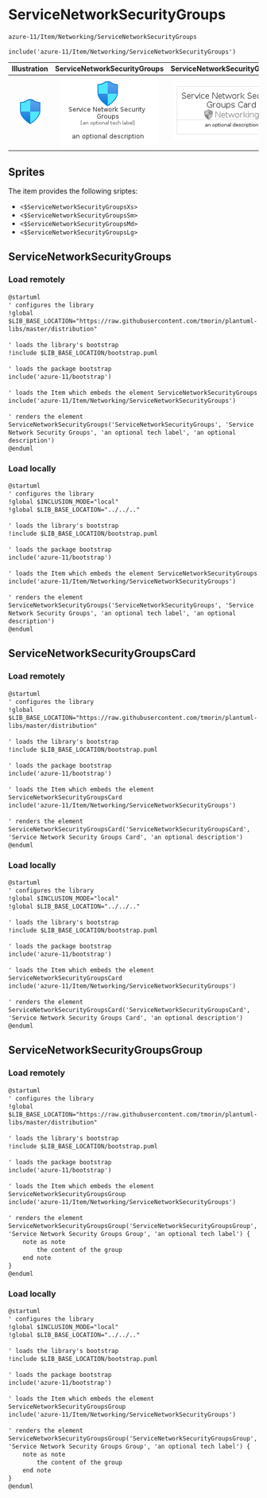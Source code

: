 # ServiceNetworkSecurityGroups


```text
azure-11/Item/Networking/ServiceNetworkSecurityGroups
```

```text
include('azure-11/Item/Networking/ServiceNetworkSecurityGroups')
```



| Illustration | ServiceNetworkSecurityGroups | ServiceNetworkSecurityGroupsCard | ServiceNetworkSecurityGroupsGroup |
| :---: | :---: | :---: | :---: |
| ![illustration for Illustration](../../../azure-11/Item/Networking/ServiceNetworkSecurityGroups.png) | ![illustration for ServiceNetworkSecurityGroups](../../../azure-11/Item/Networking/ServiceNetworkSecurityGroups.Local.png) | ![illustration for ServiceNetworkSecurityGroupsCard](../../../azure-11/Item/Networking/ServiceNetworkSecurityGroupsCard.Local.png) | ![illustration for ServiceNetworkSecurityGroupsGroup](../../../azure-11/Item/Networking/ServiceNetworkSecurityGroupsGroup.Local.png) |



## Sprites
The item provides the following sriptes:

- `<$ServiceNetworkSecurityGroupsXs>`
- `<$ServiceNetworkSecurityGroupsSm>`
- `<$ServiceNetworkSecurityGroupsMd>`
- `<$ServiceNetworkSecurityGroupsLg>`





## ServiceNetworkSecurityGroups

### Load remotely
```plantuml
@startuml
' configures the library
!global $LIB_BASE_LOCATION="https://raw.githubusercontent.com/tmorin/plantuml-libs/master/distribution"

' loads the library's bootstrap
!include $LIB_BASE_LOCATION/bootstrap.puml

' loads the package bootstrap
include('azure-11/bootstrap')

' loads the Item which embeds the element ServiceNetworkSecurityGroups
include('azure-11/Item/Networking/ServiceNetworkSecurityGroups')

' renders the element
ServiceNetworkSecurityGroups('ServiceNetworkSecurityGroups', 'Service Network Security Groups', 'an optional tech label', 'an optional description')
@enduml
```

### Load locally
```plantuml
@startuml
' configures the library
!global $INCLUSION_MODE="local"
!global $LIB_BASE_LOCATION="../../.."

' loads the library's bootstrap
!include $LIB_BASE_LOCATION/bootstrap.puml

' loads the package bootstrap
include('azure-11/bootstrap')

' loads the Item which embeds the element ServiceNetworkSecurityGroups
include('azure-11/Item/Networking/ServiceNetworkSecurityGroups')

' renders the element
ServiceNetworkSecurityGroups('ServiceNetworkSecurityGroups', 'Service Network Security Groups', 'an optional tech label', 'an optional description')
@enduml
```

## ServiceNetworkSecurityGroupsCard

### Load remotely
```plantuml
@startuml
' configures the library
!global $LIB_BASE_LOCATION="https://raw.githubusercontent.com/tmorin/plantuml-libs/master/distribution"

' loads the library's bootstrap
!include $LIB_BASE_LOCATION/bootstrap.puml

' loads the package bootstrap
include('azure-11/bootstrap')

' loads the Item which embeds the element ServiceNetworkSecurityGroupsCard
include('azure-11/Item/Networking/ServiceNetworkSecurityGroups')

' renders the element
ServiceNetworkSecurityGroupsCard('ServiceNetworkSecurityGroupsCard', 'Service Network Security Groups Card', 'an optional description')
@enduml
```

### Load locally
```plantuml
@startuml
' configures the library
!global $INCLUSION_MODE="local"
!global $LIB_BASE_LOCATION="../../.."

' loads the library's bootstrap
!include $LIB_BASE_LOCATION/bootstrap.puml

' loads the package bootstrap
include('azure-11/bootstrap')

' loads the Item which embeds the element ServiceNetworkSecurityGroupsCard
include('azure-11/Item/Networking/ServiceNetworkSecurityGroups')

' renders the element
ServiceNetworkSecurityGroupsCard('ServiceNetworkSecurityGroupsCard', 'Service Network Security Groups Card', 'an optional description')
@enduml
```

## ServiceNetworkSecurityGroupsGroup

### Load remotely
```plantuml
@startuml
' configures the library
!global $LIB_BASE_LOCATION="https://raw.githubusercontent.com/tmorin/plantuml-libs/master/distribution"

' loads the library's bootstrap
!include $LIB_BASE_LOCATION/bootstrap.puml

' loads the package bootstrap
include('azure-11/bootstrap')

' loads the Item which embeds the element ServiceNetworkSecurityGroupsGroup
include('azure-11/Item/Networking/ServiceNetworkSecurityGroups')

' renders the element
ServiceNetworkSecurityGroupsGroup('ServiceNetworkSecurityGroupsGroup', 'Service Network Security Groups Group', 'an optional tech label') {
    note as note
        the content of the group
    end note
}
@enduml
```

### Load locally
```plantuml
@startuml
' configures the library
!global $INCLUSION_MODE="local"
!global $LIB_BASE_LOCATION="../../.."

' loads the library's bootstrap
!include $LIB_BASE_LOCATION/bootstrap.puml

' loads the package bootstrap
include('azure-11/bootstrap')

' loads the Item which embeds the element ServiceNetworkSecurityGroupsGroup
include('azure-11/Item/Networking/ServiceNetworkSecurityGroups')

' renders the element
ServiceNetworkSecurityGroupsGroup('ServiceNetworkSecurityGroupsGroup', 'Service Network Security Groups Group', 'an optional tech label') {
    note as note
        the content of the group
    end note
}
@enduml
```

